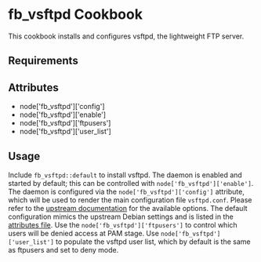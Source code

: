 fb_vsftpd Cookbook
====================
This cookbook installs and configures vsftpd, the lightweight FTP server.

Requirements
------------

Attributes
----------
* node['fb_vsftpd']['config']
* node['fb_vsftpd']['enable']
* node['fb_vsftpd']['ftpusers']
* node['fb_vsftpd']['user_list']

Usage
-----
Include `fb_vsftpd::default` to install vsftpd. The daemon is enabled and
started by default; this can be controlled with `node['fb_vsftpd']['enable']`.
The daemon is configured via the `node['fb_vsftpd']['config']` attribute,
which will be used to render the main configuration file `vsftpd.conf`. Please
refer to the
[upstream documentation](http://vsftpd.beasts.org/vsftpd_conf.html)
for the available options. The default configuration mimics the upstream Debian
settings and is listed in the [attributes file](attributes/default.rb). Use the
`node['fb_vsftpd']['ftpusers']` to control which users will be denied access at
PAM stage. Use `node['fb_vsftpd']['user_list']` to populate the vsftpd user
list, which by default is the same as ftpusers and set to deny mode.
